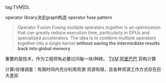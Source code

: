 tag:TVM|DL

operator library决定graph构造
operator fuse pattern
> Operator Fusion Fusing multiple operators together is an optimization that can greatly reduce execution time, particularly in GPUs and specialized accelerators. The idea is to combine multiple operators together into a single kernel **without saving the intermediate results back into global memory**

重要的是技术，作为工程师有必要过问每一块/种砖。
[TVM](https://github.com/dmlc/tvm)
[阿里巴巴](http://tvmlang.org/2018/03/23/nmt-transformer-optimize.html)
异构计算

计算/存储调度：有限时间内充分利用资源
资源有限，且各种资源工作方式存在巨大差异